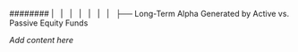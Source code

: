 ######## |   |   |   |   |   |   |   ├── Long-Term Alpha Generated by Active vs. Passive Equity Funds

*Add content here*